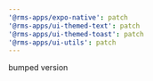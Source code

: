 ```yaml
---
'@rms-apps/expo-native': patch
'@rms-apps/ui-themed-text': patch
'@rms-apps/ui-themed-toast': patch
'@rms-apps/ui-utils': patch
---
```


bumped version
